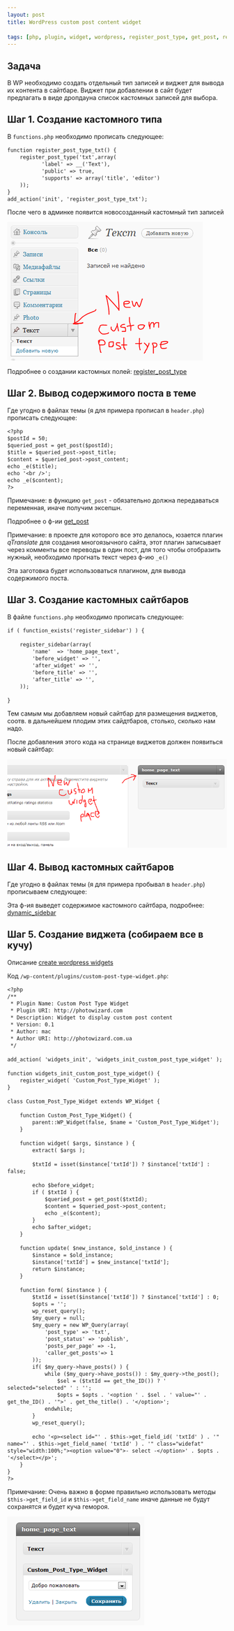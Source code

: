 ```yaml
---
layout: post
title: WordPress custom post content widget

tags: [php, plugin, widget, wordpress, register_post_type, get_post, register_sidebar, dynamic_sidebar, wp_query]
---
```


Задача
------

В WP необходимо создать отдельный тип записей и виджет для вывода их контента в сайтбаре. Виджет при добавлении в сайт будет предлагать в виде дропдауна список кастомных записей для выбора.

Шаг 1. Создание кастомного типа
-------------------------------

В `functions.php` необходимо прописать следующее:

    function register_post_type_txt() {
        register_post_type('txt',array(
               'label' => __('Text'),
               'public' => true,
               'supports' => array('title', 'editor')
        ));
    }
    add_action('init', 'register_post_type_txt');

После чего в админке появится новосозданный кастомный тип записей

![screenshot](/images/wp/image01.png)

Подробнее о создании кастомных полей: [register_post_type](http://codex.wordpress.org/Function_Reference/register_post_type)

Шаг 2. Вывод содержимого поста в теме
-------------------------------------

Где угодно в файлах темы (я для примера прописал в `header.php`) прописать следующее:

    <?php
    $postId = 50;
    $queried_post = get_post($postId);
    $title = $queried_post->post_title;
    $content = $queried_post->post_content;
    echo _e($title);
    echo '<br />';
    echo _e($content);
    ?>

Примечание: в функцию `get_post` - обязательно должна передаваться переменная, иначе получим эксепшн.

Подробнее о ф-ии [get_post](http://codex.wordpress.org/Function_Reference/get_post)

Примечание: в проекте для которого все это делалось, юзается плагин _qTranslate_ для создания многоязычного сайта, этот плагин записывает через комменты все переводы в один пост, для того чтобы отобразить нужный, необходимо прогнать текст через ф-ию `_e()`

Эта заготовка будет использоваться плагином, для вывода содержимого поста.

Шаг 3. Создание кастомных сайтбаров
-----------------------------------

В файле `functions.php` необходимо прописать следующее:

    if ( function_exists('register_sidebar') ) {

        register_sidebar(array(
            'name'  => 'home_page_text',
            'before_widget' => '',
            'after_widget' => '',
            'before_title' => '',
            'after_title' => '',
        ));

    }

Тем самым мы добавляем новый сайтбар для размещения виджетов, соотв. в дальнейшем плодим этих сайдтбаров, столько, сколько нам надо.

После добавления этого кода на странице виджетов должен появиться новый сайтбар:

![screenshot](/images/wp/image11.png)

Шаг 4. Вывод кастомных сайтбаров
--------------------------------

Где угодно в файлах темы (я для примера пробывал в `header.php`) прописываем следующее:

<?php dynamic_sidebar( 'home_page_text' )?>

Эта ф-ия выведет содержимое кастомного сайтбара, подробнее: [dynamic_sidebar](http://codex.wordpress.org/Function_Reference/dynamic_sidebar)

Шаг 5. Создание виджета (собираем все в кучу)
---------------------------------------------

Описание [create wordpress widgets](http://www.lonewolfdesigns.co.uk/create-wordpress-widgets/)

Код `/wp-content/plugins/custom-post-type-widget.php`:

    <?php
    /**
     * Plugin Name: Custom Post Type Widget
     * Plugin URI: http://photowizard.com
     * Description: Widget to display custom post content
     * Version: 0.1
     * Author: mac
     * Author URI: http://photowizard.com.ua
     */

    add_action( 'widgets_init', 'widgets_init_custom_post_type_widget' );

    function widgets_init_custom_post_type_widget() {
        register_widget( 'Custom_Post_Type_Widget' );
    }

    class Custom_Post_Type_Widget extends WP_Widget {

        function Custom_Post_Type_Widget() {
            parent::WP_Widget(false, $name = 'Custom_Post_Type_Widget');
        }

        function widget( $args, $instance ) {
            extract( $args );

            $txtId = isset($instance['txtId']) ? $instance['txtId'] : false;

            echo $before_widget;
            if ( $txtId ) {
                $queried_post = get_post($txtId);
                $content = $queried_post->post_content;
                echo _e($content);
            }
            echo $after_widget;
        }

        function update( $new_instance, $old_instance ) {
            $instance = $old_instance;
            $instance['txtId'] = $new_instance['txtId'];
            return $instance;
        }

        function form( $instance ) {
            $txtId = isset($instance['txtId']) ? $instance['txtId'] : 0;
            $opts = '';
            wp_reset_query();
            $my_query = null;
            $my_query = new WP_Query(array(
                'post_type' => 'txt',
                'post_status' => 'publish',
                'posts_per_page' => -1,
                'caller_get_posts'=> 1
            ));
            if( $my_query->have_posts() ) {
                while ($my_query->have_posts()) : $my_query->the_post();
                    $sel = ($txtId == get_the_ID()) ? ' selected="selected" ' : '';
                    $opts = $opts . '<option ' . $sel . ' value="' . get_the_ID() . '">' . get_the_title() . '</option>';
                endwhile;
            }
            wp_reset_query();

            echo '<p><select id="' . $this->get_field_id( 'txtId' ) . '" name="' . $this->get_field_name( 'txtId' ) . '" class="widefat" style="width:100%;"><option value="0">- select -</option>' . $opts . '</select></p>';
        }
    }
    ?>


Примечание: Очень важно в форме правильно использовать методы `$this->get_field_id` и `$this->get_field_name` иначе данные не будут сохранятся и будет куча гемороя.

![screenshot](/images/wp/image21.png)
